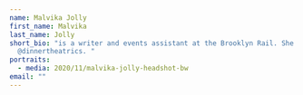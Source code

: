 ```yaml
---
name: Malvika Jolly
first_name: Malvika
last_name: Jolly
short_bio: "is a writer and events assistant at the Brooklyn Rail. She tweets
  @dinnertheatrics. "
portraits:
  - media: 2020/11/malvika-jolly-headshot-bw
email: ""
---
```


